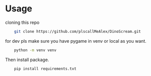 # Usage

cloning this repo

```bash
    git clone https://github.com/plscallMeAlex/DinoScream.git
```

for dev pls make sure you have pygame in venv or local as you want.

```bash
    python -m venv venv
```

Then install package.

```bash
    pip install requirements.txt
```
